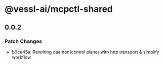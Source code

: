 # @vessl-ai/mcpctl-shared

## 0.0.2

### Patch Changes

- b0ce45a: Rewriting daemon(control plane) with http transport & simplify workflow
